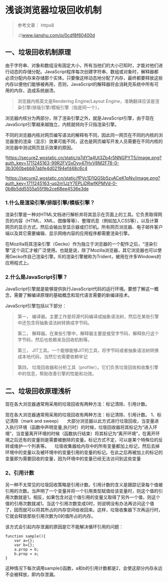 # 浅谈浏览器垃圾回收机制

> 参考文章： https8
>
> ://www.jianshu.com/p/0cdf8f60400d

## 一、垃圾回收机制原理

由于字符串、对象和数组没有固定大小，所有当他们的大小已知时，才能对他们进行动态的存储分配。JavaScript程序每次创建字符串、数组或对象时，解释器都必须分配内存来存储那个实体。只要像这样动态地分配了内存，最终都要释放这些内存以便他们能够被再用，否则，JavaScript的解释器将会消耗完系统中所有可用的内存，造成系统崩溃。

> 浏览器内核英文是Rendering Engine/Layout Engine，准确翻译应该是渲染引擎/排版引擎/模板引擎（指是同一个）。

浏览器内核分为两部分，除了渲染引擎之外，就是JavaScript引擎，由于现在JavaScript引擎越来越独立，内核就倾向于只指渲染引擎。

不同的浏览器内核对网页编写语法的解释有不同，因此同一网页在不同的内核的浏览器里的渲染（显示）效果可能不同，这也是网页编写开发人员需要在不同内核的浏览器中测试网页显示效果的原因。

!https://secure2.wostatic.cn/static/q7dY1a4Ut3Zb4r5NNGPYT5/image.png?auth_key=1711245163-99R2FVSxDyy47HvV8M2F78-0-3b3060bebb87abfe4d02194efd48c6c4

!https://secure2.wostatic.cn/static/fPVc1D1QGSb5zvACeK1pNv/image.png?auth_key=1711245163-uq2m1JzY7EPLiDRwfKPMVd-0-0b8b5dd5555a55f9b2ce68ee4536e3de

### 1.什么是渲染引擎/排版引擎/模板引擎？

渲染引擎是一种对HTML文档进行解析并将其显示在页面上的工具。它负责取得网页的内容（HTML、XML、图像等等）、整理讯息（例如加入CSS等），以及计算网页的显示方式，然后会输出至显示器或打印机。所有网页浏览器、电子邮件客户端以及其它需要编辑、显示网络内容的应用程序都需要渲染引擎。

在Mozilla将其渲染引擎（Gecko）作为独立于浏览器的一个配件之后，“渲染引擎”这个词汇才被广泛使用。也就是说，除了Mozilla浏览器，其它浏览器也可以使用Gecko作自己渲染引擎。IE的渲染引擎被称为Trident，被用在许多Windows的应用程式上。

### **2.什么是JavaScript引擎？**

JavaScript引擎就是能够提供执行JavaScript代码的运行环境。要想了解这一概念，需要了解编译原理的基础概念和现代语言需要的新编译技术。

JavaScript引擎包括以下部分：

> 第一， 编译器。主要工作是将源代码编译成抽象语法树，然后在某些引擎中还包含将抽象语法树转换成字节码。
>
> 第二， 解释器。在某些引擎中，解释器主要是接受字节码，解释执行这个字节码，然后也依赖来及回收机制等。
>
> 第三， JIT工具。一个能够能够JIT的工具，将字节码或者抽象语法树转换成本地代码，当然它也需要依赖牢记
>
> 第四， 垃圾回收器和分析工具（profiler）。它们负责垃圾回收和收集引擎中的信息，帮助改善引擎的性能和功效。

## 二、垃圾回收原理浅析

现在各大浏览器通常用采用的垃圾回收有两种方法：标记清除、引用计数。

现在各大浏览器通常用采用的垃圾回收有两种方法：标记清除、引用计数。 1、标记清除（mark and sweep）  大部分浏览器以此方式进行垃圾回收，当变量进入执行环境（函数中声明变量,执行时）的时候，垃圾回收器将其标记为“进入环境”，当变量离开环境的时候（函数执行结束）将其标记为“离开环境”，在离开环境之后还有的变量则是需要被删除的变量。标记方式不定，可以是某个特殊位的反转或维护一个列表等。  垃圾收集器给内存中的所有变量都加上标记，然后去掉环境中的变量以及被环境中的变量引用的变量的标记。在此之后再被加上的标记的变量即为需要回收的变量，因为环境中的变量已经无法访问到这些变量

### **2、引用计数**

另一种不太常见的垃圾回收策略是引用计数。引用计数的含义是跟踪记录每个值被引用的次数。当声明了一个变量并将一个引用类型赋值给该变量时，则这个值的引用次数就是1。相反，如果包含对这个值引用的变量又取得了另外一个值，则这个值的引用次数就减1。当这个引用次数变成0时，则说明没有办法再访问这个值了，因而就可以将其所占的内存空间给收回来。这样，垃圾收集器下次再运行时，它就会释放那些引用次数为0的值所占的内存。

该方式会引起内存泄漏的原因是它不能解决循环引用的问题：

```
function sample(){
    var a={};
    var b={};
    a.prop = b;
    b.prop = a;
}
```

这种情况下每次调用sample()函数，a和b的引用计数都是2，会使这部分内存永远不会被释放，即内存泄漏。